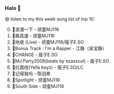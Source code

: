 

### Halo 👋

😄 listen to my this week song list of top 10:

0. 🌈浪漫一下 - 顽童MJ116
1. 🌈飙高速 - 顽童MJ116
2. 🌈地痞 (Live) - 顽童MJ116/瘦子E.SO
3. 🌈Bonus Track : I'm a Rapper - 江静（呆宝静）
4. 🌈CHANGE - 瘦子E.SO
5. 🌈MJ Party2008(beats by ezasscul) - 瘦子E.SO
6. 🌈红面线(Yella boyz) - 瘦子E.SO/LC
7. 🌈记得我吗 - 陈冠希
8. 🌈Spotlight - 顽童MJ116
9. 🌈South Side - 顽童MJ116

